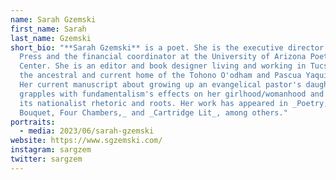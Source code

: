 ```yaml
---
name: Sarah Gzemski
first_name: Sarah
last_name: Gzemski
short_bio: "**Sarah Gzemski** is a poet. She is the executive director of Noemi
  Press and the financial coordinator at the University of Arizona Poetry
  Center. She is an editor and book designer living and working in Tucson, AZ,
  the ancestral and current home of the Tohono O'odham and Pascua Yaqui people.
  Her current manuscript about growing up an evangelical pastor's daughter
  grapples with fundamentalism's effects on her girlhood/womanhood and confronts
  its nationalist rhetoric and roots. Her work has appeared in _Poetry, Bone
  Bouquet, Four Chambers,_ and _Cartridge Lit_, among others."
portraits:
  - media: 2023/06/sarah-gzemski
website: https://www.sgzemski.com/
instagram: sargzem
twitter: sargzem
---
```

